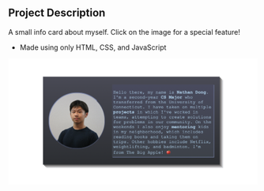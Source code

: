## Project Description

A small info card about myself. Click on the image for a special feature!
- Made using only HTML, CSS, and JavaScript

![preview](https://github.com/ND68/Personal-Info-Card/blob/main/img/preview.png?raw=true)
